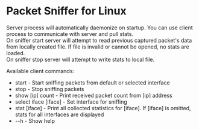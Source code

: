 # Packet Sniffer for Linux
Server process will automatically daemonize on startup. You can use client process to communicate with server and pull stats.  
On sniffer start server will attempt to read previous captured packet's data from locally created file. If file is invalid or cannot be opened, no stats are loaded.  
On sniffer stop server will attempt to write stats to local file.  

Available client commands:
- start - Start sniffing packets from default or selected interface
- stop - Stop sniffing packets
- show [ip] count - Print received packet count from [ip] address
- select iface [iface] - Set interface for sniffing
- stat [iface] - Print all collected statistics for [iface]. If [iface] is omitted, stats for all interfaces are displayed
- --h - Show help
